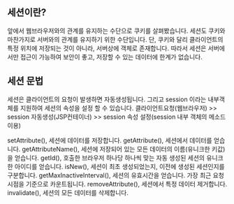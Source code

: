 ## 세션이란?
앞에서 웹브라우저와의 관계를 유지하는 수단으로 쿠키를 살펴봤습니다.
세션도 쿠키와 마찬가지로 서버와의 관계를 유지하기 위한 수단입니다.
단, 쿠키와 달리 클라이언트의 특정 위치에 저장되는 것이 아니라, 서버상에 객체로 존재합니다.
따라서 세션은 서버에서만 접근이 가능하여 보안이 좋고, 저장할 수 있는 데이터에 한계가 없습니다.

## 세션 문법
세션은 클라이언트의 요청이 발생하면 자동생성됩니다. 그리고 session 이라는 내부객체를 지원하여 세션의 속성을 설정 할 수 있습니다.
클라이언트요청(웹브라우저) >> session 자동생성(JSP컨테이너) >> session 속성 설정(session 내부 객체의 메소드 이용)

setAttribute(), 세션에 데이터를 저장합니다.
getAttribute(), 세션에서 데이터를 얻습니다.
getAttributeName(), 세션에 저장되어 있는 모든 데이터의 이름(유니크한 키값)을 얻습니다.
getId(), 호출한 브라우저 하나당 하나씩 맞는 자동 생성된 세션의 유니크한 아이디를 얻습니다.
isNew(), 세션이 최초 생성되었는지, 이전에 생성된 세션인지를 구분합니다.
getMaxInactiveInterval(), 세션의 유효시간을 얻습니다. 가장 최근 요청시점을 기준으로 카운트됩니다.
removeAttribute(), 세션에서 특정 데이터 제거합니다.
invalidate(), 세션의 모든 데이터를 삭제합니다.
